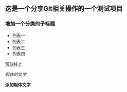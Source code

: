 ## 这是一个分享Git相关操作的一个测试项目

### 增加一个分类的子标题

- 列表一
- 列表二
- 列表三
- 列表四

[雪球线上](http://mp.snowballtech.com)

*斜体的文字*

**添加粗体文字**